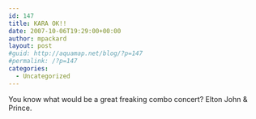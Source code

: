 ```yaml
---
id: 147
title: KARA OK!!
date: 2007-10-06T19:29:00+00:00
author: mpackard
layout: post
#guid: http://aquamap.net/blog/?p=147
#permalink: /?p=147
categories:
  - Uncategorized
---
```

You know what would be a great freaking combo concert? Elton John & Prince.
